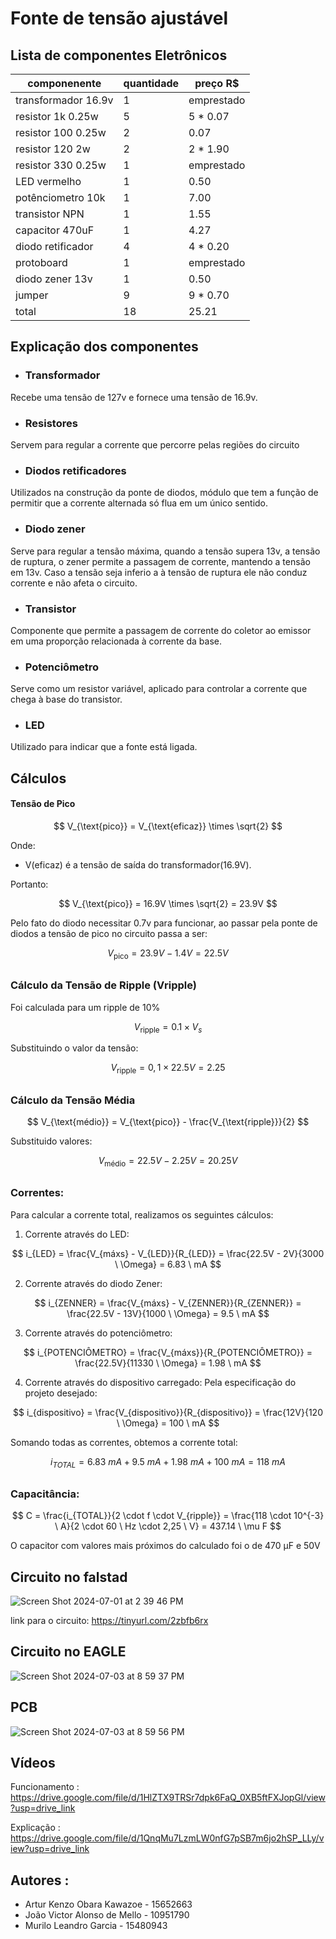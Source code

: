 # Fonte de tensão ajustável
## Lista de componentes Eletrônicos
| componenente | quantidade | preço R$|
| ------------- | ----------- | ------------- |
| transformador 16.9v | 1 | emprestado |
| resistor 1k 0.25w | 5 | 5 * 0.07 |
| resistor 100 0.25w | 2 | 0.07 |
| resistor 120 2w | 2 | 2 * 1.90 |
| resistor 330 0.25w | 1 | emprestado |
| LED vermelho | 1 | 0.50 |
| potênciometro 10k | 1 | 7.00 |
| transistor NPN | 1 | 1.55 |
| capacitor 470uF | 1 | 4.27 |
| diodo retificador | 4 | 4 * 0.20 |
| protoboard | 1 | emprestado |
| diodo zener 13v | 1 | 0.50 |
| jumper | 9 | 9 * 0.70|
| total | 18 | 25.21 |

## Explicação dos componentes
* ### Transformador
Recebe uma tensão de 127v e fornece uma tensão de 16.9v.
* ### Resistores
Servem para regular a corrente que percorre pelas regiões do circuito
* ### Diodos retificadores
Utilizados na construção da ponte de diodos, módulo que tem a função de permitir que a corrente alternada só flua em um único sentido.
* ### Diodo zener
Serve para regular a tensão máxima, quando a tensão supera 13v, a tensão de ruptura, o zener permite a passagem de corrente, mantendo a tensão em 13v. Caso a tensão seja inferio a à tensão de ruptura ele não conduz corrente e não afeta o circuito.
* ### Transistor
Componente que permite a passagem de corrente do coletor ao emissor em uma proporção relacionada à corrente da base.
* ### Potenciômetro
Serve como um resistor variável, aplicado para controlar a corrente que chega à base do transistor.
* ### LED
Utilizado para indicar que a fonte está ligada.

## Cálculos

#### Tensão de Pico
$$ V_{\text{pico}} = V_{\text{eficaz}} \times \sqrt{2} $$

Onde:
-  V(eficaz) é a tensão de saída do transformador(16.9V).

Portanto:

$$ V_{\text{pico}} = 16.9V \times \sqrt{2} = 23.9V $$

Pelo fato do diodo necessitar 0.7v para funcionar, ao passar pela ponte de diodos a tensão de pico no circuito passa a ser:

$$  V_{\text{pico}} = 23.9V - 1.4V = 22.5V $$

##

### Cálculo da Tensão de Ripple (Vripple)

Foi calculada para um ripple de 10%

$$ V_{\text{ripple}} = 0.1 \times V_s $$

Substituindo o valor da tensão:

$$ V_{\text{ripple}} = 0,1 \times 22.5V = 2.25 $$

##

### Cálculo da Tensão Média

$$ V_{\text{médio}} = V_{\text{pico}} - \frac{V_{\text{ripple}}}{2} $$

Substituido valores:

$$ V_{\text{médio}} = 22.5V - 2.25V = 20.25V $$

##
    
### Correntes:

Para calcular a corrente total, realizamos os seguintes cálculos:

1. Corrente através do LED:

$$ i_{LED} = \frac{V_{máxs} - V_{LED}}{R_{LED}} = \frac{22.5V - 2V}{3000 \ \Omega} = 6.83 \ mA $$

2. Corrente através do diodo Zener:

$$ i_{ZENNER} = \frac{V_{máxs} - V_{ZENNER}}{R_{ZENNER}} = \frac{22.5V - 13V}{1000 \ \Omega} = 9.5 \ mA $$

3. Corrente através do potenciômetro:

$$ i_{POTENCIÔMETRO} = \frac{V_{máxs}}{R_{POTENCIÔMETRO}} = \frac{22.5V}{11330 \ \Omega} = 1.98 \ mA $$

4. Corrente através do dispositivo carregado:
Pela especificação do projeto desejado:

$$ i_{dispositivo} = \frac{V_{dispositivo}}{R_{dispositivo}} = \frac{12V}{120 \ \Omega} = 100 \ mA $$

Somando todas as correntes, obtemos a corrente total:

$$ i_{TOTAL} = 6.83 \ mA + 9.5 \ mA + 1.98 \ mA + 100 \ mA = 118 \ mA $$

##
### Capacitância:

$$ C = \frac{i_{TOTAL}}{2 \cdot f \cdot V_{ripple}} = \frac{118 \cdot 10^{-3} \ A}{2 \cdot 60 \ Hz \cdot 2,25 \ V} = 437.14 \ \mu F $$

O capacitor com valores mais próximos do calculado foi o de 470 μF e 50V


## Circuito no falstad
![Screen Shot 2024-07-01 at 2 39 46 PM](https://github.com/arturkenzo/Fonte-12v/assets/170135026/c58c90e7-7349-460e-9890-659d25c17492)

link para o circuito: https://tinyurl.com/2zbfb6rx

## Circuito no EAGLE
![Screen Shot 2024-07-03 at 8 59 37 PM](https://github.com/arturkenzo/Fonte-12v/assets/170135026/5a50236d-cd6f-46dc-aa01-b8e1913e0d1e)


## PCB
![Screen Shot 2024-07-03 at 8 59 56 PM](https://github.com/arturkenzo/Fonte-12v/assets/170135026/14815588-6e32-4a3a-8b18-d1ea3100c2a3)


## Vídeos
Funcionamento : https://drive.google.com/file/d/1HlZTX9TRSr7dpk6FaQ_0XB5ftFXJopGl/view?usp=drive_link

Explicação : https://drive.google.com/file/d/1QnqMu7LzmLW0nfG7pSB7m6jo2hSP_LLy/view?usp=drive_link

## Autores :

* Artur Kenzo Obara Kawazoe - 15652663    
* João Victor Alonso de Mello - 10951790
* Murilo Leandro Garcia - 15480943





